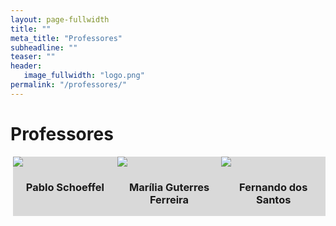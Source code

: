 ```yaml
---
layout: page-fullwidth
title: ""
meta_title: "Professores"
subheadline: ""
teaser: ""
header:
   image_fullwidth: "logo.png"
permalink: "/professores/"
---
```


# Professores

<div style="display:flex; justify-content: space-between;">

<div class="card position-fixed" style="width: 16rem; top: 180px; margin-left: 4px; background-color: #D9D9D9; cursor: pointer;">
  <a href="/professores/pablo-schoeffel/" style="text-decoration: none; color: inherit;">
  <img class="img-resposive" src="{{site.urlimg}}foto-professor-pablo.jpg"/>
  <div class="card-body">
    <h3 class="card-title" style="text-align: center;"><b>Pablo Schoeffel</b></h3>
  </div>
  </a>
</div>

<div class="card position-fixed" style="width: 16rem; top: 180px; background-color: #D9D9D9; cursor: pointer;">
  <img class="img-resposive" src="{{site.urlimg}}foto-professora-marilia.png"/>
  <div class="card-body">
    <h3 class="card-title" style="text-align: center;"><b>Marília Guterres Ferreira</b></h3>
  </div>
</div>

<div class="card position-fixed" style="width: 16rem; top: 180px; background-color: #D9D9D9; cursor: pointer;">
  <img class="img-resposive" src="{{site.urlimg}}foto-professor-fernando.png"/>
  <div class="card-body">
    <h3 class="card-title" style="text-align: center;"><b>Fernando dos Santos</b></h3>
  </div>
</div>

</div>
